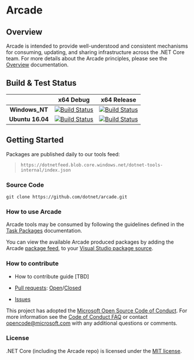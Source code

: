 # Arcade

## Overview

Arcade is intended to provide well-understood and consistent mechanisms for consuming, updating, and sharing infrastructure across the .NET Core team. For more details about the Arcade principles, please see the [Overview](./Documentation/Overview.md) documentation.

## Build & Test Status

|    | x64 Debug|x64 Release|
|:--:|:--:|:--:|
|**Windows_NT**|[![Build Status](https://ci.dot.net/job/Private/job/dotnet_arcade/job/master/job/Windows_NT_Debug/badge/icon)](https://ci.dot.net/job/Private/job/dotnet_arcade/job/master/job/Windows_NT_Debug/)|[![Build Status](https://ci.dot.net/job/Private/job/dotnet_arcade/job/master/job/Windows_NT_Release/badge/icon)](https://ci.dot.net/job/Private/job/dotnet_arcade/job/master/job/Windows_NT_Release/)|
|**Ubuntu 16.04**|[![Build Status](https://ci.dot.net/job/Private/job/dotnet_arcade/job/master/job/Ubuntu16.04_Debug/badge/icon)](https://ci.dot.net/job/Private/job/dotnet_arcade/job/master/job/Ubuntu16.04_Debug/)|[![Build Status](https://ci.dot.net/job/Private/job/dotnet_arcade/job/master/job/Ubuntu16.04_Release/badge/icon)](https://ci.dot.net/job/Private/job/dotnet_arcade/job/master/job/Ubuntu16.04_Release/)|

## Getting Started

Packages are published daily to our tools feed:

> `https://dotnetfeed.blob.core.windows.net/dotnet-tools-internal/index.json`

### Source Code

`git clone https://github.com/dotnet/arcade.git`

### How to use Arcade

Arcade tools may be consumed by following the guidelines defined in the [Task Packages](./Documentation/TaskPackages.md) documentation.

You can view the available Arcade produced packages by adding the Arcade [package feed](#getting-started), to your [Visual Studio package source](https://docs.microsoft.com/en-us/nuget/tools/package-manager-ui).

### How to contribute

- How to contribute guide [TBD]

- [Pull requests](https://github.com/dotnet/arcade/pulls): [Open](https://github.com/dotnet/arcade/pulls?q=is%3Aopen+is%3Apr)/[Closed](https://github.com/dotnet/arcade/pulls?q=is%3Apr+is%3Aclosed)

- [Issues](https://github.com/dotnet/arcade/issues)

This project has adopted the [Microsoft Open Source Code of Conduct](https://opensource.microsoft.com/codeofconduct/).  For more information see the [Code of Conduct FAQ](https://opensource.microsoft.com/codeofconduct/faq/) or contact [opencode@microsoft.com](mailto:opencode@microsoft.com) with any additional questions or comments.

### License

.NET Core (including the Arcade repo) is licensed under the [MIT license](LICENSE.TXT).
